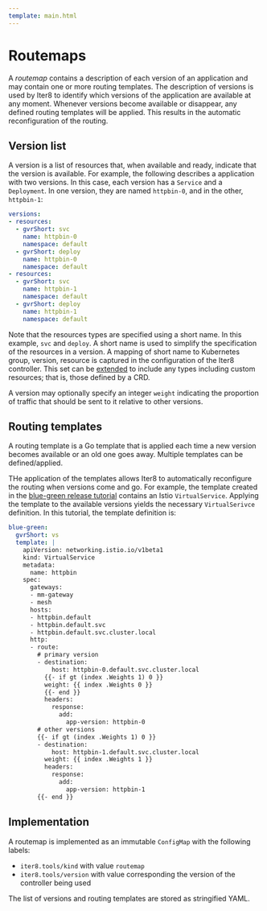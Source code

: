 ```yaml
---
template: main.html
---
```


# Routemaps

A _routemap_ contains a description of each version of an application and may contain one or more routing templates. The description of versions is used by Iter8 to identify which versions of the application are available at any moment. Whenever versions become available or disappear, any defined routing templates will be applied. This results in the automatic reconfiguration of the routing.

## Version list

A version is a list of resources that, when available and ready, indicate that the version is available. For example, the following describes a application with two versions. In this case, each version has a `Service` and a `Deployment`. In one version, they are named `httpbin-0`, and in the other, `httpbin-1`:

```yaml
versions:
- resources:
  - gvrShort: svc
    name: httpbin-0
    namespace: default
  - gvrShort: deploy
    name: httpbin-0
    namespace: default
- resources:
  - gvrShort: svc
    name: httpbin-1
    namespace: default
  - gvrShort: deploy
    name: httpbin-1
    namespace: default
```

Note that the resources types are specified using a short name. In this example, `svc` and `deploy`. A short name is used to simplify the specification of the resources in a version. A mapping of short name to Kubernetes group, version, resource is captured in the configuration of the Iter8 controller. This set can be [extended](extensions.md) to include any types including custom resources; that is, those defined by a CRD.

A version may optionally specify an integer `weight` indicating the proportion of traffic that should be sent to it relative to other versions.

## Routing templates

A routing template is a Go template that is applied each time a new version becomes available or an old one goes away. Multiple templates can be defined/applied.

THe application of the templates allows Iter8 to automatically reconfigure the routing when versions come and go. For example, the template created in the [blue-green release tutorial](../../getting-started/first-release.md) contains an Istio `VirtualService`. Applying the template to the available versions yields the necessary `VirtualSerivce` definition. In this tutorial, the template definition is:

```yaml
blue-green:
  gvrShort: vs
  template: |
    apiVersion: networking.istio.io/v1beta1
    kind: VirtualService
    metadata:
      name: httpbin
    spec:
      gateways:
      - mm-gateway
      - mesh
      hosts:
      - httpbin.default
      - httpbin.default.svc
      - httpbin.default.svc.cluster.local
      http:
      - route:
        # primary version
        - destination:
            host: httpbin-0.default.svc.cluster.local
          {{- if gt (index .Weights 1) 0 }}
          weight: {{ index .Weights 0 }}
          {{- end }}
          headers:
            response:
              add:
                app-version: httpbin-0
        # other versions
        {{- if gt (index .Weights 1) 0 }}
        - destination:
            host: httpbin-1.default.svc.cluster.local
          weight: {{ index .Weights 1 }}
          headers:
            response:
              add:
                app-version: httpbin-1
        {{- end }}
```

## Implementation

A routemap is implemented as an immutable `ConfigMap` with the following labels:
- `iter8.tools/kind` with value `routemap`
- `iter8.tools/version` with value corresponding the version of the controller being used

The list of versions and routing templates are stored as stringified YAML.